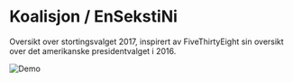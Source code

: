 # Koalisjon / EnSekstiNi
Oversikt over stortingsvalget 2017, inspirert av FiveThirtyEight sin oversikt over det amerikanske presidentvalget i 2016.

![Demo](https://i.imgur.com/FfjSY9U.gif)
